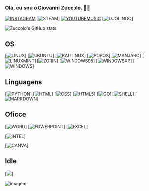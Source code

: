### Olá, eu sou o Giovanni Zuccolo. ✋🏼
[![INSTAGRAM](https://img.shields.io/badge/Instagram-E4405F?style=for-the-badge&logo=instagram&logoColor=white)](https://www.instagram.com/giovanni__zuccolo/)
[![STEAM](https://img.shields.io/badge/Steam-000000?style=for-the-badge&logo=steam&logoColor=white)]
[![YOUTUBEMUSIC](https://img.shields.io/badge/YouTube_Music-FF0000?style=for-the-badge&logo=youtube-music&logoColor=white)](https://music.youtube.com/channel/UCUkAbYrwdYor05DuvshbAfQ)
[![DUOLINGO](https://img.shields.io/badge/Duolingo-58CC02?style=for-the-badge&logo=Duolingo&logoColor=white)]

![Zuccolo's GitHub stats](https://github-readme-stats.vercel.app/api?username=giovannizuccolo&show_icons=true&theme=radical)


## OS
[![LINUX](https://img.shields.io/badge/Linux-FCC624?style=for-the-badge&logo=linux&logoColor=black)]
[![UBUNTU](https://img.shields.io/badge/Ubuntu-E95420?style=for-the-badge&logo=ubuntu&logoColor=white)]
[![KALILINUX](https://img.shields.io/badge/Kali_Linux-557C94?style=for-the-badge&logo=kali-linux&logoColor=white)]
[![POPOS](https://img.shields.io/badge/Pop!_OS-48B9C7?style=for-the-badge&logo=Pop!_OS&logoColor=white)]
[![MANJARO](https://img.shields.io/badge/manjaro-35BF5C?style=for-the-badge&logo=manjaro&logoColor=white)]
[![LINUXMINT](https://img.shields.io/badge/Linux_Mint-87CF3E?style=for-the-badge&logo=linux-mint&logoColor=white)]
[![ZORIN](https://img.shields.io/badge/Zorin%20OS-0CC1F3?style=for-the-badge&logo=zorin&logoColor=white)]
[![WINDOWS95](https://img.shields.io/badge/Windows_95-008080?style=for-the-badge&logo=windows-95&logoColor=white)]
[![WINDOWSXP](https://img.shields.io/badge/Windows_XP-003399?style=for-the-badge&logo=windows-xp&logoColor=white)]
[![WINDOWS](https://img.shields.io/badge/Windows-0078D6?style=for-the-badge&logo=windows&logoColor=white)]


## Linguagens
[![PYTHON](https://img.shields.io/badge/Python-3776AB?style=for-the-badge&logo=python&logoColor=white)]
[![HTML](https://img.shields.io/badge/HTML-239120?style=for-the-badge&logo=html5&logoColor=white)]
[![CSS](https://img.shields.io/badge/CSS-239120?&style=for-the-badge&logo=css3&logoColor=white)]
[![HTML5](https://img.shields.io/badge/HTML5-E34F26?style=for-the-badge&logo=html5&logoColor=white)]
[![GO](https://img.shields.io/badge/Go-00ADD8?style=for-the-badge&logo=go&logoColor=white)]
[![SHELL](https://img.shields.io/badge/Shell_Script-121011?style=for-the-badge&logo=gnu-bash&logoColor=white)]
[![MARKDOWN](https://img.shields.io/badge/Markdown-000000?style=for-the-badge&logo=markdown&logoColor=white)]


## Oficce
[![WORD](https://img.shields.io/badge/Microsoft_Word-2B579A?style=for-the-badge&logo=microsoft-word&logoColor=white)]
[![POWERPOINT](https://img.shields.io/badge/Microsoft_PowerPoint-B7472A?style=for-the-badge&logo=microsoft-powerpoint&logoColor=white)]
[![EXCEL](https://img.shields.io/badge/Microsoft_Excel-217346?style=for-the-badge&logo=microsoft-excel&logoColor=white)]



[![INTEL](https://img.shields.io/badge/Intel-Core_i5_10th-0071C5?style=for-the-badge&logo=intel&logoColor=white)]

[![CANVA](https://img.shields.io/badge/Canva-%2300C4CC.svg?&style=for-the-badge&logo=Canva&logoColor=white)]


## Idle

[![](https://img.shields.io/badge/PyCharm-000000.svg?&style=for-the-badge&logo=PyCharm&logoColor=white)]

![imagem](https://i.pinimg.com/originals/75/87/df/7587df77ef521cf98057d0028ee983f1.gif)

